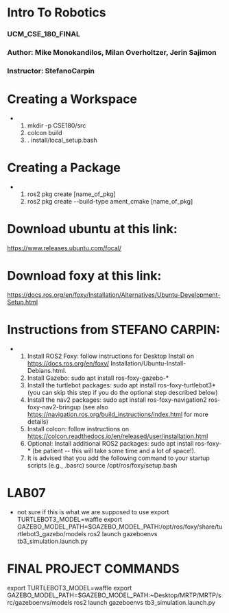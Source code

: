 # Intro To Robotics
### UCM_CSE_180_FINAL
### Author: Mike Monokandilos, Milan Overholtzer, Jerin Sajimon
### Instructor: StefanoCarpin

# Creating a Workspace
- 
    1. mkdir -p CSE180/src
    2. colcon build
    3. . install/local_setup.bash

# Creating a Package
-  
    1. ros2 pkg create [name_of_pkg]
    2. ros2 pkg create --build-type ament_cmake [name_of_pkg]

# Download ubuntu at this link:
https://www.releases.ubuntu.com/focal/

# Download foxy at this link:
https://docs.ros.org/en/foxy/Installation/Alternatives/Ubuntu-Development-Setup.html


#   Instructions from STEFANO CARPIN:
-   1. Install ROS2 Foxy: follow instructions for Desktop Install on https://docs.ros.org/en/foxy/  Installation/Ubuntu-Install-Debians.html.
    2. Install Gazebo: sudo apt install ros-foxy-gazebo-*
    3. Install the turtlebot packages: sudo apt install ros-foxy-turtlebot3* (you can skip this step if you do the optional step described below)
    4. Install the nav2 packages: sudo apt install ros-foxy-navigation2 ros-foxy-nav2-bringup (see also https://navigation.ros.org/build_instructions/index.html for more details)
    5. Install colcon: follow instructions on https://colcon.readthedocs.io/en/released/user/installation.html
    6. Optional: Install additional ROS2 packages: sudo apt install ros-foxy-* (be patient -- this will take some time and a lot of space!).
    7. It is advised that you add the following command to your startup scripts (e.g., .basrc) source /opt/ros/foxy/setup.bash


# LAB07
- not sure if this is what we are supposed to use
export TURTLEBOT3_MODEL=waffle
export GAZEBO_MODEL_PATH=$GAZEBO_MODEL_PATH:/opt/ros/foxy/share/turtlebot3_gazebo/models
ros2 launch gazeboenvs tb3_simulation.launch.py 


# FINAL PROJECT COMMANDS
export TURTLEBOT3_MODEL=waffle
export GAZEBO_MODEL_PATH=$GAZEBO_MODEL_PATH:~Desktop/MRTP/MRTP/src/gazeboenvs/models
ros2 launch gazeboenvs tb3_simulation.launch.py